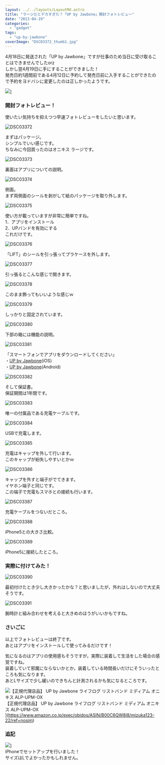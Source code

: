 ```yaml
---
layout: ../../layouts/LayoutMd.astro
title: "ラージだとデカすぎた？「UP by Jawbone」開封フォトレビュー"
date: "2013-04-19"
categories: 
  - "gadget"
tags: 
  - "up-by-jawbone"
coverImage: "DSC03372_thumb1.jpg"
---
```


4月18日に発送された「UP by Jawbone」ですが仕事のため当日に受け取ることはできませんでしたorz  
しかし翌4月19日に手にすることができました！  
発売日約1週間前である4月12日に予約して発売日前に入手することができたので予約をヨドバシに変更したのは正しかったようです。

![](http://capture.heartrails.com/150x130/shadow?//mizuka123.net/3341/)]

### 開封フォトレビュー！

使いたい気持ちを抑えつつ早速フォトレビューをしたいと思います。

![DSC03372](/archive/images/DSC03372_thumb.jpg "DSC03372")
  
まずはパッケージ。  
シンプルでいい感じです。  
ちなみに今回買ったのはオニキス ラージです。

![DSC03373](/archive/images/DSC03373_thumb.jpg "DSC03373")
  
裏面はアプリについての説明。

![DSC03374](/archive/images/DSC03374_thumb.jpg "DSC03374")
  
側面。  
まず両側面のシールを剥がして紙のパッケージを取り外します。

![DSC03375](/archive/images/DSC03375_thumb.jpg "DSC03375")
  
使い方が載っていますが非常に簡単ですね。  
1．アプリをインストール  
2．UPバンドを有効にする  
これだけです。

![DSC03376](/archive/images/DSC03376_thumb.jpg "DSC03376")
  
「LIFT」のシールを引っ張ってプラケースを外します。

![DSC03377](/archive/images/DSC03377_thumb.jpg "DSC03377")
  
引っ張るとこんな感じで開きます。

![DSC03378](/archive/images/DSC03378_thumb.jpg "DSC03378")
  
このまま飾ってもいいような感じｗ

![DSC03379](/archive/images/DSC03379_thumb.jpg "DSC03379")
  
しっかりと固定されています。

![DSC03380](/archive/images/DSC03380_thumb.jpg "DSC03380")
  
下部の箱には機能の説明。

![DSC03381](/archive/images/DSC03381_thumb.jpg "DSC03381")
  
「スマートフォンでアプリをダウンロードしてください」  
・[UP by Jawbone](https://itunes.apple.com/us/app/up-by-jawbone/id461125277?mt=8)(iOS)  
・[UP by Jawbone](https://play.google.com/store/apps/details?id=com.jawbone.up&hl=ja)(Android)

![DSC03382](/archive/images/DSC03382_thumb.jpg "DSC03382")
  
そして保証書。  
保証期間は1年間です。

![DSC03383](/archive/images/DSC03383_thumb.jpg "DSC03383")
  
唯一の付属品である充電ケーブルです。

![DSC03384](/archive/images/DSC03384_thumb.jpg "DSC03384")
  
USBで充電します。

![DSC03385](/archive/images/DSC03385_thumb.jpg "DSC03385")
  
充電はキャップを外して行います。  
このキャップが紛失しやすいとかｗ

![DSC03386](/archive/images/DSC03386_thumb.jpg "DSC03386")
  
キャップを外すと端子がでてきます。  
イヤホン端子と同じです。  
この端子で充電もスマホとの接続も行います。

![DSC03387](/archive/images/DSC03387_thumb.jpg "DSC03387")
  
充電ケーブルをつないだところ。

![DSC03388](/archive/images/DSC03388_thumb.jpg "DSC03388")
  
iPhone5との大きさ比較。

![DSC03389](/archive/images/DSC03389_thumb.jpg "DSC03389")
  
iPhone5に接続したところ。

### 実際に付けてみた！

![DSC03390](/archive/images/DSC03390_thumb.jpg "DSC03390")
  
最初付けたとき少し大きかったかな？と思いましたが，外れはしないので大丈夫そうです。

![DSC03391](/archive/images/DSC03391_thumb.jpg "DSC03391")
  
腕時計と組み合わせを考えると大きめのほうがいいかもですね。

### さいごに

以上でフォトレビューは終了です。  
あとはアプリをインストールして使ってみるだけです！

気になるのはアプリの使用感もそうですが，実際に装着して生活をした場合の感覚ですね。  
装着していて邪魔にならないかとか，装着している時間長いだけにそういったところも気になります。  
あとLサイズで少し緩いのできちんと計測されるかも気になるところです。

![【正規代理店品】 UP by Jawbone ライフログ リストバンド ミディアム オニキス ALP-UPM-OX](/archive/images/41nslP9cGeL._SL160_.jpg)  
【正規代理店品】 UP by Jawbone ライフログ リストバンド ミディアム オニキス ALP-UPM-OX  
](https://www.amazon.co.jp/exec/obidos/ASIN/B00C6QW8I8/mizuka123-22/ref=nosim)

### 追記

![](http://capture.heartrails.com/150x130/shadow?//mizuka123.net/3433/)]  
iPhoneでセットアップを行いました！  
サイズはLでよかったかもしれません。
